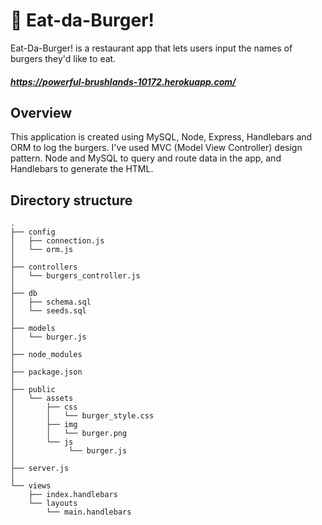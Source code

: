 # 🍔 Eat-da-Burger!

Eat-Da-Burger! is a restaurant app that lets users input the names of burgers they'd like to eat.
##### https://powerful-brushlands-10172.herokuapp.com/

## Overview

This application is created using MySQL, Node, Express, Handlebars and ORM to log the burgers. I've used MVC (Model View Controller) design pattern. Node and MySQL to query and route data in the app, and Handlebars to generate the HTML.

 ## Directory structure
 
```
.
├── config
│   ├── connection.js
│   └── orm.js
│ 
├── controllers
│   └── burgers_controller.js
│
├── db
│   ├── schema.sql
│   └── seeds.sql
│
├── models
│   └── burger.js
│ 
├── node_modules
│ 
├── package.json
│
├── public
│   └── assets
│       ├── css
│       │   └── burger_style.css
│       ├── img
│       │   └── burger.png
│       └── js 
│            └── burger.js
│
├── server.js
│
└── views
    ├── index.handlebars
    └── layouts
        └── main.handlebars
```
